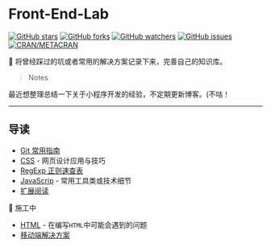 # Front-End-Lab

[![GitHub stars](https://img.shields.io/github/stars/anran758/Front-End-Lab.svg?style=flat-square)](https://github.com/anran758/Front-End-Lab/stargazers)
[![GitHub forks](https://img.shields.io/github/forks/anran758/Front-End-Lab.svg?style=flat-square)](https://github.com/anran758/Front-End-Lab/network)
[![GitHub watchers](https://img.shields.io/github/watchers/anran758/Front-End-Lab.svg?style=flat-square)](https://github.com/anran758/Front-End-Lab/watchers)
[![GitHub issues](https://img.shields.io/github/issues/anran758/Front-End-Lab.svg?style=flat-square)](https://github.com/anran758/Front-End-Lab/issues)
[![CRAN/METACRAN](https://img.shields.io/cran/l/devtools.svg?style=flat-square)](https://github.com/anran758/Front-End-Lab)

:art: 将曾经踩过的坑或者常用的解决方案记录下来，完善自己的知识库。

> Notes

最近想整理总结一下关于小程序开发的经验，不定期更新博客。(不咕！

---

## 导读

- [Git 常用指南](./git)
- [CSS](https://github.com/anran758/Front-End-Lab/tree/master/CSS) - 网页设计应用与技巧
- [RegExp 正则速查表](https://github.com/anran758/Front-End-Lab/tree/master/REGEXP)
- [JavaScrip](./javascript) - 常用工具类或技术细节
- [扩展阅读](./further)

:construction: 施工中

- [HTML](https://github.com/anran758/Front-End-Lab/tree/master/HTML) - 在编写`HTML`中可能会遇到的问题
- [移动端解决方案](./mobile)
